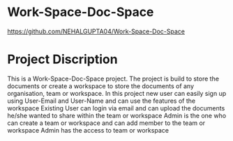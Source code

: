 # Work-Space-Doc-Space
https://github.com/NEHALGUPTA04/Work-Space-Doc-Space



# Project Discription
This is a Work-Space-Doc-Space project. The project is build to store the documents or create a workspace to store the documents of any organisation, team or workspace.
In this project new user can easily sign up using User-Email and User-Name and can use the features of the workspace
Existing User can login via email and can upload the documents he/she wanted to share within the team or workspace
Admin is the one who can create a team or workspace and can add member to the team or workspace
Admin has the access to team or workspace


